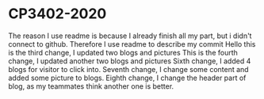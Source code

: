 # CP3402-2020
The reason I use readme is because I already finish all my part, but i didn't connect to github.
Therefore I use readme to describe my commit
Hello this is the third change, I updated two blogs and pictures
This is the fourth change, I updated another two blogs and pictures
Sixth change, I added 4 blogs for visitor to click into.
Seventh change, I change some content and added some picture to blogs.
Eighth change, I change the header part of blog, as my teammates think another one is better.